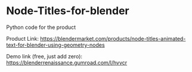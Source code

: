 # Node-Titles-for-blender
Python code for the product

Product Link: https://blendermarket.com/products/node-titles-animated-text-for-blender-using-geometry-nodes

Demo link (free, just add zero): https://blenderrenaissance.gumroad.com/l/hvvcr
